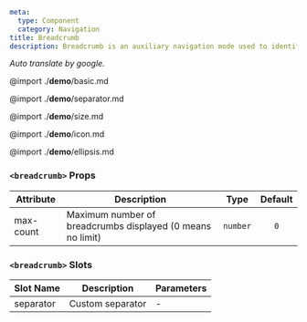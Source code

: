 ```yaml
meta:
  type: Component
  category: Navigation
title: Breadcrumb
description: Breadcrumb is an auxiliary navigation mode used to identify the position of the page within the hierarchy and return upwards as needed.
```

*Auto translate by google.*

@import ./__demo__/basic.md

@import ./__demo__/separator.md

@import ./__demo__/size.md

@import ./__demo__/icon.md

@import ./__demo__/ellipsis.md


### `<breadcrumb>` Props

|Attribute|Description|Type|Default|
|---|---|---|:---:|
|max-count|Maximum number of breadcrumbs displayed (0 means no limit)|`number`|`0`|
### `<breadcrumb>` Slots

|Slot Name|Description|Parameters|
|---|---|---|
|separator|Custom separator|-|






